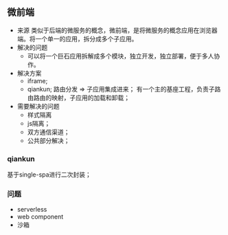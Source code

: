 ## 微前端
- 来源
    类似于后端的微服务的概念，微前端，是将微服务的概念应用在浏览器端。将一个单一的应用，拆分成多个子应用。
- 解决的问题
    - 可以将一个巨石应用拆解成多个模块，独立开发，独立部署，便于多人协作。
- 解决方案
    - iframe;
    - qiankun; 路由分发 => 子应用集成进来； 有一个主的基座工程，负责子路由路由的映射，子应用的加载和卸载；
- 需要解决的问题
    - 样式隔离
    - js隔离；
    - 双方通信渠道；
    - 公共部分解决；

### qiankun
基于single-spa进行二次封装；


### 问题
- serverless
- web component
- 沙箱
